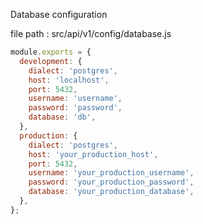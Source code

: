 Database configuration

file path : src/api/v1/config/database.js

```javascript
module.exports = {
  development: {
    dialect: 'postgres',
    host: 'localhost',
    port: 5432,
    username: 'username',
    password: 'password',
    database: 'db',
  },
  production: {
    dialect: 'postgres',
    host: 'your_production_host',
    port: 5432,
    username: 'your_production_username',
    password: 'your_production_password',
    database: 'your_production_database',
  },
};
